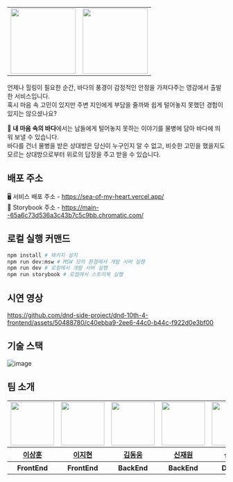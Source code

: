 <table border="0" cellspacing="0" cellpadding="0">
    <tbody>
        <tr>
            <td>
                <img src="https://github.com/dnd-side-project/dnd-10th-4-frontend/assets/50488780/fca65f80-0c00-41d1-b39e-b15a0e1ab2ae" width="150" height="150" />
            </td>
            <td>
                <img src="https://github.com/dnd-side-project/dnd-10th-4-frontend/assets/50488780/55b7dc98-3977-43a2-9eaa-c828b5e9d845" height="150" />
            </td>
        </tr>
    </tbody>
</table>

언제나 힐링이 필요한 순간, 바다의 풍경이 감정적인 안정을 가져다주는 영감에서 출발한 서비스입니다.  
혹시 마음 속 고민이 있지만 주변 지인에게 부담을 줄까봐 쉽게 털어놓지 못했던 경험이 있지는 않으셨나요?

**🌊 내 마음 속의 바다**에서는 남들에게 털어놓지 못하는 이야기를 물병에 담아 바다에 띄워 보낼 수 있습니다.  
바다를 건너 물병을 받은 상대방은 당신이 누구인지 알 수 없고, 비슷한 고민을 했을지도 모르는 상대방으로부터 위로의 답장을 주고 받을 수 있습니다.

## 배포 주소

🖥️ 서비스 배포 주소 - https://sea-of-my-heart.vercel.app/  
🎨 Storybook 주소 - https://main--65a6c73d536a3c43b7c5c9bb.chromatic.com/

## 로컬 실행 커맨드

```sh
npm install # 패키지 설치
npm run dev:msw # MSW 모의 환경에서 개발 서버 실행
npm run dev # 로컬에서 개발 서버 실행
npm run storybook # 로컬에서 스토리북 실행
```

## 시연 영상

https://github.com/dnd-side-project/dnd-10th-4-frontend/assets/50488780/c40ebba9-2ee6-44c0-b44c-f922d0e3bf00

## 기술 스택

![image](https://github.com/dnd-side-project/dnd-10th-4-frontend/assets/50488780/d30c47b2-1892-49a1-b2b1-d206842839a6)

## 팀 소개

<table>
    <tbody>
        <tr>
            <td>
                <a href="https://github.com/bbearcookie">
                    <img src="https://avatars.githubusercontent.com/bbearcookie" width="100" height="100"/>
                </a>
            </td>
            <td>
                <a href="https://github.com/easyhyun00">
                    <img src="https://avatars.githubusercontent.com/easyhyun00" width="100" height="100"/>
                </a>  
            </td>
            <td>
                <a href="https://github.com/Dongwoongkim">
                    <img src="https://avatars.githubusercontent.com/Dongwoongkim" width="100px" height="100px"/>
                </a>
            </td>
            <td>
                <a href="https://github.com/shinjaewon99">
                    <img src="https://avatars.githubusercontent.com/shinjaewon99" width="100px" height="100px"/>
                </a>  
            </td>
            <td><img src="https://placehold.co/100" width="100px" height="100px"/></td>
            <td><img src="https://placehold.co/100" width="100px" height="100px"/></td>
        </tr>
        <tr>
            <th>
                <a href="https://github.com/bbearcookie">이상훈</a>
            </th>
            <th>
                <a href="https://github.com/easyhyun00">이지현</a>
            </th>
            <th>
                <a href="https://github.com/Dongwoongkim">김동웅</a>
            </th>
            <th>
                <a href="https://github.com/shinjaewon99">신재원</a>
            </th>
            <th>
                신지예
            </th>
            <th>
                박예원
            </th>
        </tr>
        <tr>
            <th>
                FrontEnd
            </th>
            <th>
                FrontEnd
            </th>
            <th>
                BackEnd
            </th>
            <th>
                BackEnd
            </th>
            <th>
                Design
            </th>
            <th>
                Design
            </th>
        </tr>
    </tbody>
</table>

